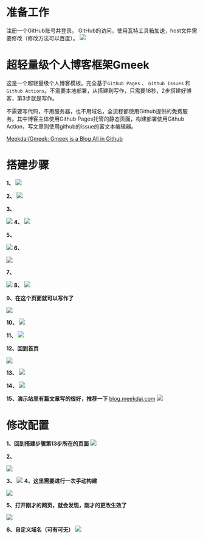 # 准备工作

注册一个GitHub账号并登录。
GitHub的访问，使用瓦特工具箱加速，host文件需要修改（修改方法可以百度）。
![](https://files.mdnice.com/user/47467/105aa121-870c-4919-8101-435aac7232ef.png)
# 超轻量级个人博客框架Gmeek

这是一个超轻量级个人博客模板。完全基于`Github Pages` 、 `Github Issues` 和 `Github Actions`。不需要本地部署，从搭建到写作，只需要18秒，2步搭建好博客，第3步就是写作。

不需要写代码，不用服务器，也不用域名，全流程都使用Github提供的免费服务。其中博客主体使用Github Pages托管的静态页面，构建部署使用Github Action，写文章则使用github的issue的富文本编辑器。

[Meekdai/Gmeek: Gmeek is a Blog All in Github](https://github.com/Meekdai/Gmeek)


# 搭建步骤

**1、**
![](https://files.mdnice.com/user/47467/62ac25ea-61c2-4802-bf68-e4f0d91afa70.png)

**2、**
![](https://files.mdnice.com/user/47467/0428f74f-c42e-47ea-bd46-ceaee7d68b9e.png)

**3、**

![](https://files.mdnice.com/user/47467/07fd114e-3879-4797-920d-eb7337e67702.png)
**4、**
![](https://files.mdnice.com/user/47467/9120405d-0ded-4be5-9af5-14685d474fe3.png)

**5、**

![](https://files.mdnice.com/user/47467/0629c5a9-4fc3-4dd5-b819-5b55295ffd14.png)
**6、**

![](https://files.mdnice.com/user/47467/b1a839ed-2881-4685-a0d7-bc4a37690553.png)

**7、**

![](https://files.mdnice.com/user/47467/1c9d6cb0-817a-4669-a8ea-d8bea2e3d036.png)
**8、**
![](https://files.mdnice.com/user/47467/6dea7072-8d47-459b-9a77-6c0ab9c5544a.png)

**9、在这个页面就可以写作了**

![](https://files.mdnice.com/user/47467/088146a4-00f5-44ae-8035-aea465d47859.png)

**10、**
![](https://files.mdnice.com/user/47467/cdcfaf84-7d6c-4da5-948f-182dc6d5ce2d.png)


**11、**
![](https://files.mdnice.com/user/47467/61fce83a-587b-49af-b140-40d757da8d4c.png)

**12、回到首页**

![](https://files.mdnice.com/user/47467/4288e05e-47ff-4ef9-9991-db86c6d3056f.png)

**13、**
![](https://files.mdnice.com/user/47467/89071525-25b0-4ce2-8a5c-6a95a087ffc8.png)

**14、**
![](https://files.mdnice.com/user/47467/c80a642c-6a59-4e9d-a0db-2dc0d7d5a428.png)

**15、演示站里有篇文章写的很好，推荐一下**
[blog.meekdai.com](https://blog.meekdai.com/)
![](https://files.mdnice.com/user/47467/8d9da1a4-09b0-493d-b199-7d2b7a4f1266.png)

# 修改配置

**1、回到搭建步骤第13步所在的页面**
![](https://files.mdnice.com/user/47467/79ba9991-f98c-4d57-9e9a-c1aefdc3056e.png)

**2、**

![](https://files.mdnice.com/user/47467/8e97bdb4-e442-4c8c-bdd4-d03adb65dfef.png)

**3、**
![](https://files.mdnice.com/user/47467/aa35bb31-a152-40a7-a855-8329f33e8d50.png)
**4、这里需要进行一次手动构建**

![](https://files.mdnice.com/user/47467/123a392a-c12a-4a51-b2f4-5fd7cf5df9cc.png)

**5、打开刚才的网页，就会发现，刚才的更改生效了**

![](https://files.mdnice.com/user/47467/18889d1d-075f-4e55-9a7b-8a450832a4df.png)

**6、自定义域名（可有可无）**
![](https://files.mdnice.com/user/47467/7c350f9f-3e82-430b-a68e-502d98f4633f.png)







